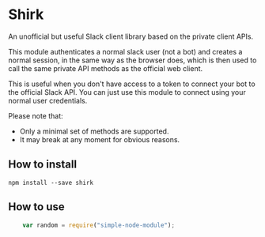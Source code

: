 # Shirk

An unofficial but useful Slack client library based on the private client APIs.

This module authenticates a normal slack user (not a bot) and creates a normal session, in the same way as the browser does, which is then used to call the same private API methods as the official web client.

This is useful when you don't have access to a token to connect your bot to the official Slack API. You can just use this module to connect using your normal user credentials.

Please note that:

 * Only a minimal set of methods are supported.
 * It may break at any moment for obvious reasons.

## How to install

```
npm install --save shirk
```

## How to use

```javascript
    var random = require("simple-node-module");
```
